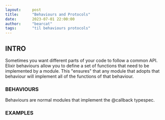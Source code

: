 ```yaml
---
layout:     post
title:      "Behaviours and Protocols"
date:       2023-07-01 22:00:00
author:     "bearcat"
tags:       "til behaviours protocols"
---
```


## INTRO

Sometimes you want different parts of your code to follow a common API. Elixir behaviours allow you to define a set of functions
that need to be implemented by a module. This "ensures" that any module that adopts that behaviour will implement all of the functions of that behaviour.

### BEHAVIOURS

Behaviours are normal modules that implement the @callback typespec.

### EXAMPLES

